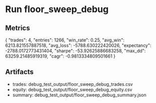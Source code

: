 # Run floor_sweep_debug

## Metrics
{
  "trades": 4,
  "entries": 1266,
  "win_rate": 0.25,
  "avg_win": 6213.821557887518,
  "avg_loss": -5788.630222420026,
  "expectancy": -2788.0172773431404,
  "sharpe": -53.92625886683258,
  "max_dd": 63259.21485919319,
  "cagr": -0.9813334809501661
}

## Artifacts
- trades: debug_test_output/floor_sweep_debug_trades.csv
- equity: debug_test_output/floor_sweep_debug_equity.csv
- summary: debug_test_output/floor_sweep_debug_summary.json